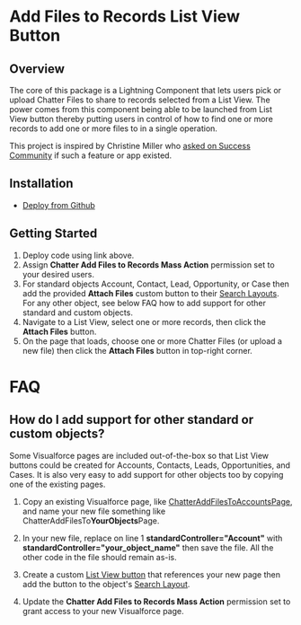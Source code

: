 Add Files to Records List View Button
=====================================

Overview
--------

The core of this package is a Lightning Component that lets users pick or upload Chatter Files to share to records selected from a List View. The power comes from this component being able to be launched from List View button thereby putting users in control of how to find one or more records to add one or more files to in a single operation.

This project is inspired by Christine Miller who [asked on Success Community](https://success.salesforce.com/_ui/core/chatter/groups/GroupProfilePage?g=0F93A0000004glD&fId=0D53A00002xJQTD) if such a feature or app existed.


Installation
------------

* [Deploy from Github](https://githubsfdeploy.herokuapp.com)


Getting Started
---------------

1. Deploy code using link above.
2. Assign **Chatter Add Files to Records Mass Action** permission set to your desired users.
3. For standard objects Account, Contact, Lead, Opportunity, or Case then add the provided **Attach Files** custom button to their [Search Layouts](https://help.salesforce.com/articleView?id=000182076&language=en_US&type=1). For any other object, see below FAQ how to add support for other standard and custom objects.
4. Navigate to a List View, select one or more records, then click the **Attach Files** button.
5. On the page that loads, choose one or more Chatter Files (or upload a new file) then click the **Attach Files** button in top-right corner.


FAQ
===

How do I add support for other standard or custom objects?
----------------------------------------------------------

Some Visualforce pages are included out-of-the-box so that List View buttons could be created for Accounts, Contacts, Leads, Opportunities, and Cases. It is also very easy to add support for other objects too by copying one of the existing pages.

1. Copy an existing Visualforce page, like [ChatterAddFilesToAccountsPage](https://github.com/DouglasCAyers/sfdc-add-files-to-records-list-view-button/blob/master/src/pages/ChatterAddFilesToAccountsPage.page), and name your new file something like ChatterAddFilesTo**YourObjects**Page.

2. In your new file, replace on line 1 **standardController="Account"** with **standardController="your_object_name"** then save the file. All the other code in the file should remain as-is.

3. Create a custom [List View button](https://developer.salesforce.com/docs/atlas.en-us.fundamentals.meta/fundamentals/adg_composite_app_create_custom_list_button_try_it_out.htm) that references your new page then add the button to the object's [Search Layout](https://help.salesforce.com/articleView?id=000182076&language=en_US&type=1).

4. Update the **Chatter Add Files to Records Mass Action** permission set to grant access to your new Visualforce page.
